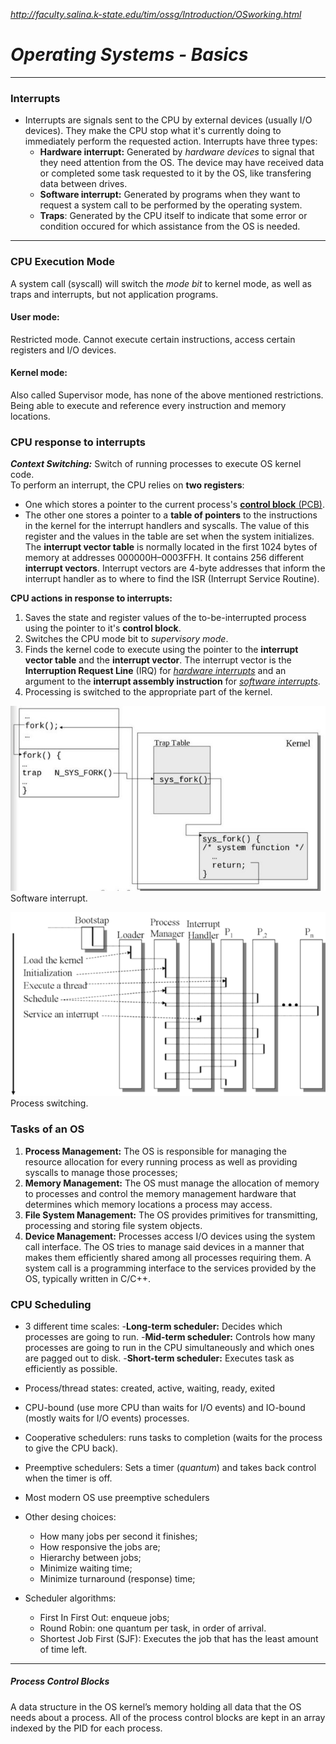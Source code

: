 *http://faculty.salina.k-state.edu/tim/ossg/Introduction/OSworking.html*
# ***Operating Systems - Basics***
---

### **Interrupts**
- Interrupts are signals sent to the CPU by external devices (usually I/O devices). They make the CPU stop what it's currently doing to immediately perform the requested action. Interrupts have three types:
    - **Hardware interrupt:** Generated by *hardware devices* to signal that they need attention from the OS. The device may have received data or completed some task requested to it by the OS, like transfering data between drives.
    - **Software interrupt:** Generated by programs when they want to request a system call to be performed by the operating system.
    - **Traps**: Generated by the CPU itself to indicate that some error or condition occured for which assistance from the OS is needed.

---

### **CPU Execution Mode**
A system call (syscall) will switch the *mode bit* to kernel mode, as well as traps and interrupts, but not application programs.

#### **User mode:** 
Restricted mode. Cannot execute certain instructions, access certain registers and I/O devices.

#### **Kernel mode:**
Also called Supervisor mode, has none of the above mentioned restrictions. Being able to execute and reference every instruction and memory locations.

### **CPU response to interrupts**
***Context Switching:*** Switch of running processes to execute OS kernel code.  
To perform an interrupt, the CPU relies on **two registers**:  
- One which stores a pointer to the current process's [**control block** (PCB)](#5-pcb).
- The other one stores a pointer to a **table of pointers** to the instructions in the kernel for the interrupt handlers and syscalls. The value of this register and the values in the table are set when the system initializes. The **interrupt vector table** is normally located in the first 1024 bytes of memory at addresses 000000H–0003FFH. It contains 256 different **interrupt vectors**. Interrupt vectors are 4-byte addresses that inform the interrupt handler as to where to find the ISR (Interrupt Service Routine).

**CPU actions in response to interrupts:**
1. Saves the state and register values of the to-be-interrupted process using the pointer to it's **control block**.
2. Switches the CPU mode bit to *supervisory mode*.
3. Finds the kernel code to execute using the pointer to the **interrupt vector table** and the **interrupt vector**. The interrupt vector is the **Interruption Request Line** (IRQ) for [*hardware interrupts*](#interrupts) and an argument to the **interrupt assembly instruction** for [*software interrupts*](#interrupts).
4. Processing is switched to the appropriate part of the kernel.

![System call](assets/sys_call.jpg)
Software interrupt.
<br/>

![System call](assets/process_switching.png)
Process switching.
<br/>


### Tasks of an OS
1. **Process Management:** The OS is responsible for managing the resource allocation for every running process as well as providing syscalls to manage those processes;
2. **Memory Management:** The OS must manage the allocation of memory to processes and control the memory management hardware that determines which memory locations a process may access.
3. **File System Management:** The OS provides primitives for transmitting, processing and storing file system objects.
4. **Device Management:** Processes access I/O devices using the system call interface. The OS tries to manage said devices in a manner that makes them efficiently shared among all processes requiring them. A system call is a programming interface to the services provided by the OS, typically written in C/C++.


### CPU Scheduling
- 3 different time scales:
   -**Long-term scheduler:** Decides which processes are going to run.
   -**Mid-term scheduler:** Controls how many processes are going to run in the CPU simultaneously and which ones are pagged out to disk.
   -**Short-term scheduler:** Executes task as efficiently as possible.

- Process/thread states: created, active, waiting, ready, exited
- CPU-bound (use more CPU than waits for I/O events) and IO-bound (mostly waits for I/O events) processes.
- Cooperative schedulers: runs tasks to completion (waits for the process to give the CPU back).
- Preemptive schedulers: Sets a timer (*quantum*) and takes back control when the timer is off.
- Most modern OS use preemptive schedulers
- Other desing choices:
  - How many jobs per second it finishes;
  - How responsive the jobs are;
  - Hierarchy between jobs;
  - Minimize waiting time;
  - Minimize turnaround (response) time;

- Scheduler algorithms:
  - First In First Out: enqueue jobs;
  - Round Robin: one quantum per task, in order of arrival.
  - Shortest Job First (SJF): Executes the job that has the least amount of time left.
---

<h5 id='5-pcb'>Process Control Blocks</h5>
A data structure in the OS kernel’s memory holding all data that the OS needs about a process. All of the process control blocks are kept in an array indexed by the PID for each process.
